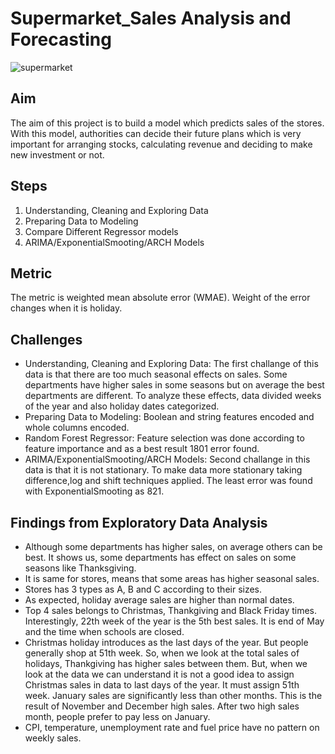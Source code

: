 # Supermarket_Sales Analysis and Forecasting
![supermarket](https://github.com/vorugantisaiteja/Supermarket_Sales_Prediction/assets/42023876/d9ad3911-f596-4800-91ff-f251546c3797)

## Aim
The aim of this project is to build a model which predicts sales of the stores. With this model, authorities can decide their future plans which is very important for arranging stocks, calculating revenue and deciding to make new investment or not.

## Steps
1. Understanding, Cleaning and Exploring Data
2. Preparing Data to Modeling
3. Compare Different Regressor models
4. ARIMA/ExponentialSmooting/ARCH Models

## Metric
The metric is weighted mean absolute error (WMAE). Weight of the error changes when it is holiday.

## Challenges
* Understanding, Cleaning and Exploring Data: The first challange of this data is that there are too much seasonal effects on sales. Some departments have higher sales in some seasons but on average the best departments are different. To analyze these effects, data divided weeks of the year and also holiday dates categorized.
* Preparing Data to Modeling: Boolean and string features encoded and whole columns encoded.
* Random Forest Regressor: Feature selection was done according to feature importance and as a best result 1801 error found.
* ARIMA/ExponentialSmooting/ARCH Models: Second challange in this data is that it is not stationary. To make data more stationary taking difference,log and shift techniques applied. The least error was found with ExponentialSmooting as 821.

## Findings from Exploratory Data Analysis
* Although some departments has higher sales, on average others can be best. It shows us, some departments has effect on sales on some seasons like Thanksgiving.
* It is same for stores, means that some areas has higher seasonal sales.
* Stores has 3 types as A, B and C according to their sizes.
* As expected, holiday average sales are higher than normal dates.
* Top 4 sales belongs to Christmas, Thankgiving and Black Friday times. Interestingly, 22th week of the year is the 5th best sales. It is end of May and the time when schools are closed.
* Christmas holiday introduces as the last days of the year. But people generally shop at 51th week. So, when we look at the total sales of holidays, Thankgiving has higher sales between them. But, when we look at the data we can understand it is not a good idea to assign Christmas sales in data to last days of the year. It must assign 51th week.
January sales are significantly less than other months. This is the result of November and December high sales. After two high sales month, people prefer to pay less on January.
* CPI, temperature, unemployment rate and fuel price have no pattern on weekly sales.


